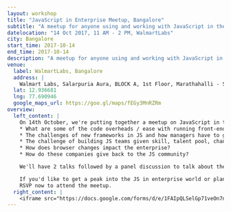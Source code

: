 ```yaml
---
layout: workshop
title: "JavaScript in Enterprise Meetup, Bangalore"
subtitle: "A meetup for anyone using and working with JavaScript in the enterprise sector."
datelocation: "14 Oct 2017, 11 AM - 2 PM, WalmartLabs"
city: Bangalore
start_time: 2017-10-14
end_time: 2017-10-14
description: "A meetup for anyone using and working with JavaScript in enterprise."
venue:
  label: WalmartLabs, Bangalore
  address: |
    Walmart Labs, Salarpuria Aura, BLOCK A, 1st Floor, Marathahalli - Sarjapur Outer Ring Rd, Kaverappa Layout, Kadubeesanahalli, Bengaluru, Karnataka 560103, India
  lat: 12.936681
  lng: 77.690946
  google_maps_url: https://goo.gl/maps/fEGy3MnRZRm
overview:
  left_content: |
    On 14th October, we're putting together a meetup on JavaScript in the enterprise world. The purpose of putting this panel together is to bring engineering managers and leaders from large companies to talk about the following topics-
    * What are some of the code overheads / ease with running front-ends and backend with JS.
    * The challenges of new frameworks in JS and how managers have to get their teams to adapt – what kind of tech debts and overheads have to be dealt with in the process?
    * The challenge of building JS teams given skill, talent pool, changing frameworks and the need to have engineers who understand front-end and backend with JS. 
    * How does browser changes impact the enterprise?
    * How do these companies give back to the JS community?

    We'll have 2 talks followed by a panel discussion to talk about these ideas. If you'd like to propose a talk, please write to shreyaskutty@hasgeek.com.

    If you'd like to get a peak into the JS in enterprise world or plan to grow your JS team in an enterprise, this meetup is a great place to talk to practitioners. 
    RSVP now to attend the meetup.
  right_content: |
    <iframe src="https://docs.google.com/forms/d/e/1FAIpQLSelGp71veOn7n5hgY6Khziwb6Pm0XSPAsYO1UVDM57ylMSuKA/viewform?embedded=true" frameborder="0" marginheight="0" marginwidth="0" style="width:100%; height:45rem;">Loading...</iframe>
---
```

